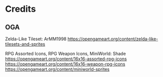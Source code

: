 # Credits

## OGA 

Zelda-Like Tileset:
ArMM1998
https://opengameart.org/content/zelda-like-tilesets-and-sprites

RPG Assorted Icons, RPG Weapon Icons, MiniWorld:
Shade
https://opengameart.org/content/16x16-assorted-rpg-icons
https://opengameart.org/content/16x16-weapon-rpg-icons
https://opengameart.org/content/miniworld-sprites
